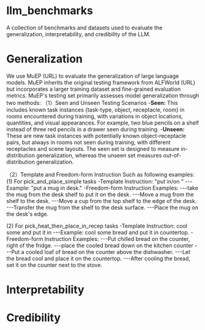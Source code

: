 # llm_benchmarks
A collection of benchmarks and datasets used to evaluate the generalization, interpretability, and credibility of the LLM.

# Generalization
We use MuEP (URL) to evaluate the generalization of large language models. MuEP inherits the original testing framework from ALFWorld (URL) but incorporates a larger training dataset and fine-grained evaluation metrics. MuEP's testing set primarily assesses model generalization through two methods:
（1）Seen and Unseen Testing Scenarios
-**Seen:** This includes known task instances {task-type, object, receptacle, room} in rooms encountered during training, with variations in object locations, quantities, and visual appearances. For example, two blue pencils on a shelf instead of three red pencils in a drawer seen during training.
-**Unseen:** These are new task instances with potentially known object-receptacle pairs, but always in rooms not seen during training, with different receptacles and scene layouts. 
The seen set is designed to measure in-distribution generalization, whereas the unseen set measures out-of-distribution generalization.

（2）Template and Freedom-form Instruction
Such as following examples:
(1) For pick_and_place_simple tasks
-Template Instruction: "put <Object> in/on <Receptacle>"
---Example: "put a mug in desk."
-Freedom-form Instruction Examples:
---take the mug from the desk shelf to put it on the desk.
---Move a mug from the shelf to the desk. 
---Move a cup from the top shelf to the edge of the desk.
---Transfer the mug from the shelf to the desk surface.
---Place the mug on the desk's edge.

(2) For pick_heat_then_place_in_recep tasks
-Template Instruction: cool some <Object> and put it in <Receptacle>
---Example: cool some bread and put it in countertop.
-Freedom-form Instruction Examples:
---Put chilled bread on the counter, right of the fridge.
---place the cooled bread down on the kitchen counter
---Put a cooled loaf of bread on the counter above the dishwasher.
---Let the bread cool and place it on the countertop.
---After cooling the bread, set it on the counter next to the stove.

# Interpretability

# Credibility
